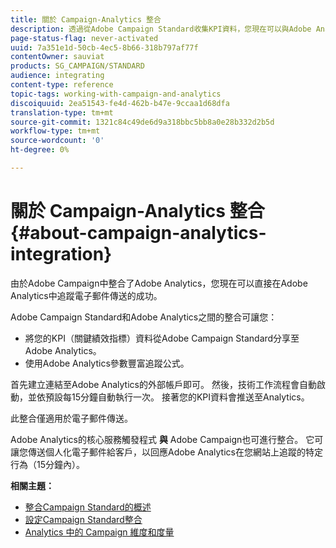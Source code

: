 ```yaml
---
title: 關於 Campaign-Analytics 整合
description: 透過從Adobe Campaign Standard收集KPI資料，您現在可以與Adobe Analytics共用促銷活動資料，以測量來自Adobe Campaign的電子郵件行銷量度。
page-status-flag: never-activated
uuid: 7a351e1d-50cb-4ec5-8b66-318b797af77f
contentOwner: sauviat
products: SG_CAMPAIGN/STANDARD
audience: integrating
content-type: reference
topic-tags: working-with-campaign-and-analytics
discoiquuid: 2ea51543-fe4d-462b-b47e-9ccaa1d68dfa
translation-type: tm+mt
source-git-commit: 1321c84c49de6d9a318bbc5bb8a0e28b332d2b5d
workflow-type: tm+mt
source-wordcount: '0'
ht-degree: 0%

---
```



# 關於 Campaign-Analytics 整合{#about-campaign-analytics-integration}

由於Adobe Campaign中整合了Adobe Analytics，您現在可以直接在Adobe Analytics中追蹤電子郵件傳送的成功。

Adobe Campaign Standard和Adobe Analytics之間的整合可讓您：

* 將您的KPI（關鍵績效指標）資料從Adobe Campaign Standard分享至Adobe Analytics。
* 使用Adobe Analytics參數豐富追蹤公式。

首先建立連結至Adobe Analytics的外部帳戶即可。 然後，技術工作流程會自動啟動，並依預設每15分鐘自動執行一次。 接著您的KPI資料會推送至Analytics。

此整合僅適用於電子郵件傳送。

Adobe Analytics的核心服務觸發程式 **與** Adobe Campaign也可進行整合。 它可讓您傳送個人化電子郵件給客戶，以回應Adobe Analytics在您網站上追蹤的特定行為（15分鐘內）。

**相關主題：**

* [整合Campaign Standard的概述](https://docs.adobe.com/content/help/en/analytics/integration/adobe-campaign.html)
* [設定Campaign Standard整合](https://docs.adobe.com/content/help/en/campaign-standard/using/integrating-with-adobe-cloud/working-with-campaign-and-analytics/configure-campaign-analytics-integration.html)
* [Analytics 中的 Campaign 維度和度量](../../integrating/using/campaign-dimensions-and-metrics-in-analytics.md)
